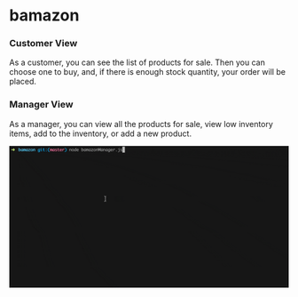 # bamazon

### Customer View
As a customer, you can see the list of products for sale.  Then you can choose one to buy, and, if there is enough stock quantity, your order will be placed.


### Manager View
As a manager, you can view all the products for sale, view low inventory items, add to the inventory, or add a new product.

![](assets/bamazon-screenshot.gif)